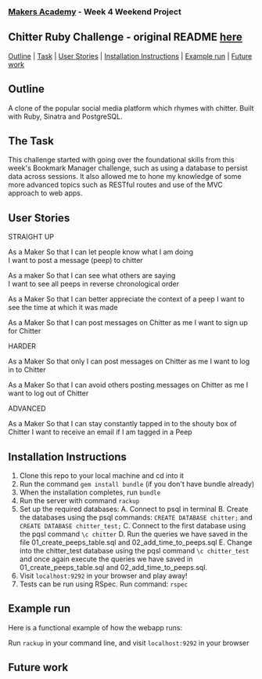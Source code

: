 ### [Makers Academy](http://www.makersacademy.com) - Week 4 Weekend Project

Chitter Ruby Challenge - original README [here](https://github.com/makersacademy/chitter-challenge/blob/master/README.md)
-

[Outline](#Outline) | [Task](#Task) | [User Stories](#User_Stories) | [Installation Instructions](#Installation_Instructions) | [Example run](#Example_run) | [Future work](#Future_work)

## <a name="Outline">Outline</a>

A clone of the popular social media platform which rhymes with chitter. Built with Ruby, Sinatra and PostgreSQL.

## <a name="Task">The Task</a>

This challenge started with going over the foundational skills from this week's Bookmark Manager challenge, such as using a database to persist data across sessions. It also allowed me to hone my knowledge of some more advanced topics such as RESTful routes and use of the MVC approach to web apps.

## <a name="User_Stories">User Stories</a>

STRAIGHT UP

As a Maker
So that I can let people know what I am doing  
I want to post a message (peep) to chitter

As a maker
So that I can see what others are saying  
I want to see all peeps in reverse chronological order

As a Maker
So that I can better appreciate the context of a peep
I want to see the time at which it was made

As a Maker
So that I can post messages on Chitter as me
I want to sign up for Chitter

HARDER

As a Maker
So that only I can post messages on Chitter as me
I want to log in to Chitter

As a Maker
So that I can avoid others posting messages on Chitter as me
I want to log out of Chitter

ADVANCED

As a Maker
So that I can stay constantly tapped in to the shouty box of Chitter
I want to receive an email if I am tagged in a Peep

## <a name="Installation_Instructions">Installation Instructions</a>

1. Clone this repo to your local machine and cd into it
2. Run the command `gem install bundle` (if you don't have bundle already)
3. When the installation completes, run `bundle`
4. Run the server with command `rackup`
5. Set up the required databases:
    A. Connect to psql in terminal
    B. Create the databases using the psql commands: `CREATE DATABASE chitter;` and `CREATE DATABASE chitter_test;`
    C. Connect to the first database using the pqsl command `\c chitter`
    D. Run the queries we have saved in the file 01_create_peeps_table.sql and 02_add_time_to_peeps.sql
    E. Change into the chitter_test database using the pqsl command `\c chitter_test` and once again execute the queries we have saved in 01_create_peeps_table.sql and 02_add_time_to_peeps.sql.
6. Visit `localhost:9292` in your browser and play away!
7. Tests can be run using RSpec. Run command: `rspec`

## <a name="Example_run">Example run</a>

Here is a functional example of how the webapp runs:

Run `rackup` in your command line, and visit `localhost:9292` in your browser

## <a name="Future_work">Future work</a>

